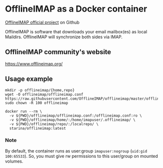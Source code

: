 # OfflineIMAP as a Docker container

[OfflineIMAP official project](https://github.com/OfflineIMAP/offlineimap) on Github

OfflineIMAP is software that downloads your email mailbox(es) as local Maildirs. OfflineIMAP will synchronize both sides via IMAP.

## OfflineIMAP community's website
<https://www.offlineimap.org/>

## Usage example
```
mkdir -p offlineimap/{home,repo}
wget -O offlineimap/offlineimap.conf https://raw.githubusercontent.com/OfflineIMAP/offlineimap/master/offlineimap.conf
sudo chown -R 100 offlineimap

docker run --rm \
  -v ${PWD}/offlineimap/offlineimap.conf:/offlineimap.conf:ro \
  -v ${PWD}/offlineimap/home/:/home/imapuser/.offlineimap/ \
  -v ${PWD}/offlineimap/repo/:/localrepo/ \
  starina/offlineimap:latest
```

### Note
By default, the container runs as user:group `imapuser:nogroup` (`uid:gid` `100:65533`). So, you must give rw permissions to this user/group on mounted volumes.
